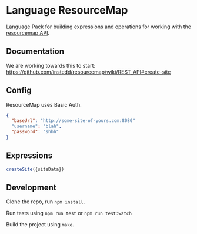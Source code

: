 Language ResourceMap
==============

Language Pack for building expressions and operations for working with
the [resourcemap API](https://github.com/instedd/resourcemap/wiki/REST_API).

Documentation
-------------

We are working towards this to start: https://github.com/instedd/resourcemap/wiki/REST_API#create-site

Config
------
ResourceMap uses Basic Auth.
```json
{
  "baseUrl": "http://some-site-of-yours.com:8080"
  "username": "blah",
  "password": "shhh"
}
```

Expressions
-----------

```js
createSite({siteData})
```

Development
-----------

Clone the repo, run `npm install`.

Run tests using `npm run test` or `npm run test:watch`

Build the project using `make`.
